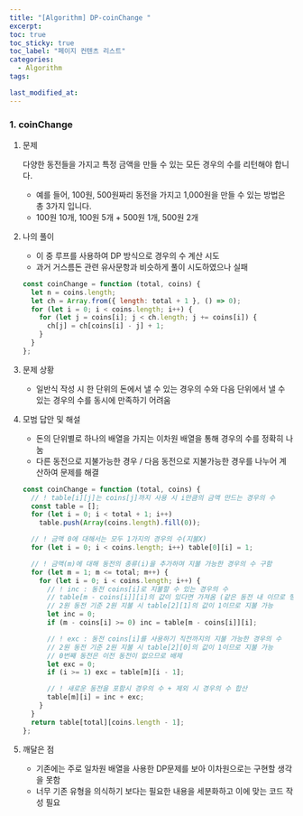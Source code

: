 ```yaml
---
title: "[Algorithm] DP-coinChange "
excerpt:
toc: true
toc_sticky: true
toc_label: "페이지 컨텐츠 리스트"
categories:
  - Algorithm
tags:

last_modified_at:
---
```


### **1. coinChange**

1. 문제

   다양한 동전들을 가지고 특정 금액을 만들 수 있는 모든 경우의 수를 리턴해야 합니다.

   - 예를 들어, 100원, 500원짜리 동전을 가지고 1,000원을 만들 수 있는 방법은 총 3가지 입니다.
   - 100원 10개, 100원 5개 + 500원 1개, 500원 2개

2. 나의 풀이

   - 이 중 루프를 사용하여 DP 방식으로 경우의 수 계산 시도
   - 과거 거스름돈 관련 유사문항과 비슷하게 풀이 시도하였으나 실패

   ```javascript
   const coinChange = function (total, coins) {
     let n = coins.length;
     let ch = Array.from({ length: total + 1 }, () => 0);
     for (let i = 0; i < coins.length; i++) {
       for (let j = coins[i]; j < ch.length; j += coins[i]) {
         ch[j] = ch[coins[i] - j] + 1;
       }
     }
   };
   ```

3. 문제 상황

   - 일반식 작성 시 한 단위의 돈에서 낼 수 있는 경우의 수와 다음 단위에서 낼 수 있는 경우의 수를 동시에 만족하기 어려움

4. 모범 답안 및 해설

   - 돈의 단위별로 하나의 배열을 가지는 이차원 배열을 통해 경우의 수를 정확히 나눔
   - 다른 동전으로 지불가능한 경우 / 다음 동전으로 지불가능한 경우를 나누어 계산하여 문제를 해결

   ```javascript
   const coinChange = function (total, coins) {
     // ! table[i][j]는 coins[j]까지 사용 시 i만큼의 금액 만드는 경우의 수
     const table = [];
     for (let i = 0; i < total + 1; i++)
       table.push(Array(coins.length).fill(0));

     // ! 금액 0에 대해서는 모두 1가지의 경우의 수(지불X)
     for (let i = 0; i < coins.length; i++) table[0][i] = 1;

     // ! 금액(m)에 대해 동전의 종류(i)을 추가하며 지불 가능한 경우의 수 구함
     for (let m = 1; m <= total; m++) {
       for (let i = 0; i < coins.length; i++) {
         // ! inc : 동전 coins[i]로 지불할 수 있는 경우의 수
         // table[m - coins[i]][i]의 값이 있다면 가져옴 (같은 동전 내 이므로 행이 바뀜)
         // 2원 동전 기준 2원 지불 시 table[2][1]의 값이 1이므로 지불 가능
         let inc = 0;
         if (m - coins[i] >= 0) inc = table[m - coins[i]][i];

         // ! exc : 동전 coins[i]를 사용하기 직전까지의 지불 가능한 경우의 수
         // 2원 동전 기준 2원 지불 시 table[2][0]의 값이 1이므로 지불 가능
         // 0번째 동전은 이전 동전이 없으므로 배제
         let exc = 0;
         if (i >= 1) exc = table[m][i - 1];

         // ! 새로운 동전을 포함시 경우의 수 + 제외 시 경우의 수 합산
         table[m][i] = inc + exc;
       }
     }
     return table[total][coins.length - 1];
   };
   ```

5. 깨달은 점

   - 기존에는 주로 일차원 배열을 사용한 DP문제를 보아 이차원으로는 구현할 생각을 못함
   - 너무 기존 유형을 의식하기 보다는 필요한 내용을 세분화하고 이에 맞는 코드 작성 필요
